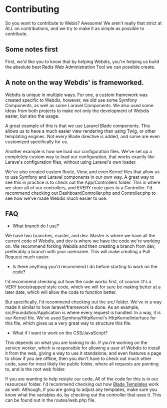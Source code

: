 # Contributing

So you want to contribute to Webis? Awesome! We aren't really that strict at ALL on contributions, and we try to make it as simple as possible to contribute.

## Some notes first

First, we'd like you to know that by helping Webdis, you're helping us build the absolute best Redis Web Administration Tool we can possible create.

## A note on the way Webdis' is frameworked.

Webdis is unique in multiple ways. For one, a custom framework was created specific to Webdis, however, we did use some Symfony Components, as well as some Laravel Components. We also used some ideas from both projects to make not only the development of Webdis easier, but also the usage.

A great example of this is that we use Laravel Blade components. This allows us to have a much easier view rendering than using Twig, or other templating engines. Not every Blade directive is added, and some are even customized specifically for us. 

Another example is how we load our configuration files. We've set up a completely custom way to load our configuration, that works exactly like Larave's configuration files, without using Laravel's own loader.

We've also created custom Route, View, and even Kernel files that allow us to use Symfony and Laravel components in our own way. A great way to see this in practice is to check out the App/Controllers folder. This is where we store all of our controllers, and EVERY route goes to a Controller. I'd recommend checking out DashboardController.php and Controller.php to see how we've made Webdis much easier to use.

## FAQ

- What branch do I use?

We have two branches, master, and dev. Master is where we have all the current code of Webdis, and dev is where we have the code we're working on. We recommend forking Webdis and then creating a branch from dev, preferably a branch with your username. This will make creating a Pull Request much easier.

- Is there anything you'd recommend I do before starting to work on the code?

I'd recommend checking out how the code works first, of course. It's a VERY bootstrapped style code, which we will for sure be making better at a later date, which will allow the code to function better.

But specifically, I'd recommend checking out the src/ folder. We've in a way made it similar to how laravel/framework is done. As an example, src/Foundation/Application is where every request is handled. In a way, it is our Kernel file. We've used Symfony/HttpKernel's HttpKernelInterface for this file, which gives us a very great way to structure this file.

- What if I want to work on the CSS/JavaScript?

This depends on what you are looking to do. If you're working on the service worker, which is responsible for allowing a user of Webdis to install it from the web, giving a way to use it standalone, and even features a page to show if you are offline, then you don't have to check out much other code, save for most likely the public folder, where all requests are pointing to, and is the root web folder.

If you are wanting to help restyle our code, All of the code for this is in our resources/ folder. I'd recommend checking out how [Blade Templates](https://laravel.com/docs/blade) work as well. Although, if you are going to adjust any templates, make sure you know what the variables do, by checking out the controller that uses it. This can be found out in the routes/web.php file.